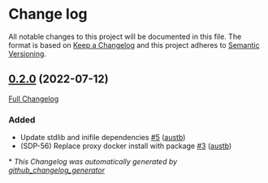 # Change log

All notable changes to this project will be documented in this file. The format is based on [Keep a Changelog](http://keepachangelog.com/en/1.0.0/) and this project adheres to [Semantic Versioning](http://semver.org).

## [0.2.0](https://github.com/puppetlabs/puppetlabs-data-entitlement/tree/0.2.0) (2022-07-12)

[Full Changelog](https://github.com/puppetlabs/puppetlabs-data-entitlement/compare/292ee993665c454994c6f5db3607037efa960278...0.2.0)

### Added

- Update stdlib and inifile dependencies [\#5](https://github.com/puppetlabs/puppetlabs-data-entitlement/pull/5) ([austb](https://github.com/austb))
- \(SDP-56\) Replace proxy docker install with package [\#3](https://github.com/puppetlabs/puppetlabs-data-entitlement/pull/3) ([austb](https://github.com/austb))



\* *This Changelog was automatically generated by [github_changelog_generator](https://github.com/github-changelog-generator/github-changelog-generator)*
